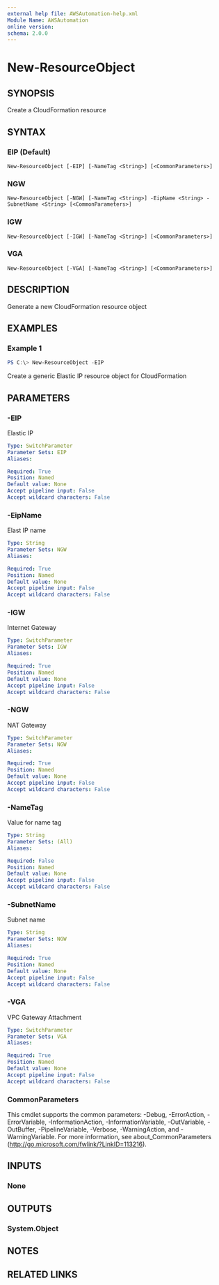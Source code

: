 ```yaml
---
external help file: AWSAutomation-help.xml
Module Name: AWSAutomation
online version:
schema: 2.0.0
---
```


# New-ResourceObject

## SYNOPSIS
Create a CloudFormation resource

## SYNTAX

### EIP (Default)
```
New-ResourceObject [-EIP] [-NameTag <String>] [<CommonParameters>]
```

### NGW
```
New-ResourceObject [-NGW] [-NameTag <String>] -EipName <String> -SubnetName <String> [<CommonParameters>]
```

### IGW
```
New-ResourceObject [-IGW] [-NameTag <String>] [<CommonParameters>]
```

### VGA
```
New-ResourceObject [-VGA] [-NameTag <String>] [<CommonParameters>]
```

## DESCRIPTION
Generate a new CloudFormation resource object

## EXAMPLES

### Example 1
```powershell
PS C:\> New-ResourceObject -EIP
```

Create a generic Elastic IP resource object for CloudFormation

## PARAMETERS

### -EIP
Elastic IP

```yaml
Type: SwitchParameter
Parameter Sets: EIP
Aliases:

Required: True
Position: Named
Default value: None
Accept pipeline input: False
Accept wildcard characters: False
```

### -EipName
Elast IP name

```yaml
Type: String
Parameter Sets: NGW
Aliases:

Required: True
Position: Named
Default value: None
Accept pipeline input: False
Accept wildcard characters: False
```

### -IGW
Internet Gateway

```yaml
Type: SwitchParameter
Parameter Sets: IGW
Aliases:

Required: True
Position: Named
Default value: None
Accept pipeline input: False
Accept wildcard characters: False
```

### -NGW
NAT Gateway

```yaml
Type: SwitchParameter
Parameter Sets: NGW
Aliases:

Required: True
Position: Named
Default value: None
Accept pipeline input: False
Accept wildcard characters: False
```

### -NameTag
Value for name tag

```yaml
Type: String
Parameter Sets: (All)
Aliases:

Required: False
Position: Named
Default value: None
Accept pipeline input: False
Accept wildcard characters: False
```

### -SubnetName
Subnet name

```yaml
Type: String
Parameter Sets: NGW
Aliases:

Required: True
Position: Named
Default value: None
Accept pipeline input: False
Accept wildcard characters: False
```

### -VGA
VPC Gateway Attachment

```yaml
Type: SwitchParameter
Parameter Sets: VGA
Aliases:

Required: True
Position: Named
Default value: None
Accept pipeline input: False
Accept wildcard characters: False
```

### CommonParameters
This cmdlet supports the common parameters: -Debug, -ErrorAction, -ErrorVariable, -InformationAction, -InformationVariable, -OutVariable, -OutBuffer, -PipelineVariable, -Verbose, -WarningAction, and -WarningVariable.
For more information, see about_CommonParameters (http://go.microsoft.com/fwlink/?LinkID=113216).

## INPUTS

### None

## OUTPUTS

### System.Object
## NOTES

## RELATED LINKS
